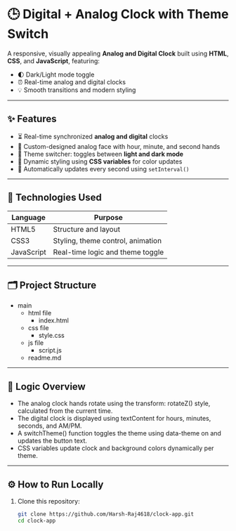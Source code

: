 # 🕒 Digital + Analog Clock with Theme Switch

A responsive, visually appealing **Analog and Digital Clock** built using **HTML**, **CSS**, and **JavaScript**, featuring:

- 🌓 Dark/Light mode toggle
- ⏰ Real-time analog and digital clocks
- 💡 Smooth transitions and modern styling

---

## ✨ Features

- ⏳ Real-time synchronized **analog and digital** clocks
- 💅 Custom-designed analog face with hour, minute, and second hands
- 🌙 Theme switcher: toggles between **light and dark mode**
- 🎯 Dynamic styling using **CSS variables** for color updates
- 🔄 Automatically updates every second using `setInterval()`

---

## 🧱 Technologies Used

| Language    | Purpose                         |
|-------------|----------------------------------|
| HTML5       | Structure and layout             |
| CSS3        | Styling, theme control, animation|
| JavaScript  | Real-time logic and theme toggle|

---

## 🗂 Project Structure
- main
  - html file
    - index.html
  - css file
    - style.css
  - js file
    - script.js
  - readme.md


---


## 🧠 Logic Overview
- The analog clock hands rotate using the transform: rotateZ() style, calculated from the current time.
- The digital clock is displayed using textContent for hours, minutes, seconds, and AM/PM.
- A switchTheme() function toggles the theme using data-theme on <html> and updates the button text.
- CSS variables update clock and background colors dynamically per theme.
  
---

## ⚙️ How to Run Locally

1. Clone this repository:
   ```bash
   git clone https://github.com/Harsh-Raj4618/clock-app.git
   cd clock-app

